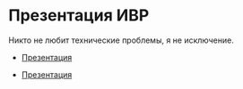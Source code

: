 # Презентация ИВР

Никто не любит технические проблемы, я не исключение.

* [Презентация](https://docs.google.com/presentation/d/1jf-xqkX_UOMbvsbNqypb07RZRG0qL7Vq/edit?usp=sharing&ouid=100105727509278740443&rtpof=true&sd=true)

* [Презентация](/files/Presentation.pptx)